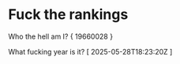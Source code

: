 # Fuck the rankings

Who the hell am I?
{ 19660028 }

What fucking year is it?
[ 2025-05-28T18:23:20Z ]
